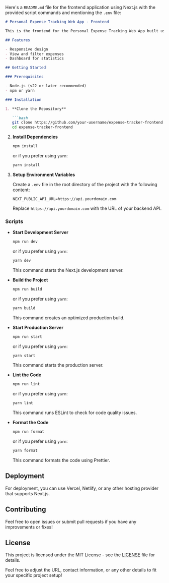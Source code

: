 Here's a `README.md` file for the frontend application using Next.js with the provided script commands and mentioning the `.env` file:

```markdown
# Personal Expense Tracking Web App - Frontend

This is the frontend for the Personal Expense Tracking Web App built using Next.js.

## Features

- Responsive design
- View and filter expenses
- Dashboard for statistics

## Getting Started

### Prerequisites

- Node.js (v22 or later recommended)
- npm or yarn

### Installation

1. **Clone the Repository**

   ```bash
   git clone https://github.com/your-username/expense-tracker-frontend.git
   cd expense-tracker-frontend
   ```

2. **Install Dependencies**

   ```bash
   npm install
   ```

   or if you prefer using `yarn`:

   ```bash
   yarn install
   ```

3. **Setup Environment Variables**

   Create a `.env` file in the root directory of the project with the following content:

   ```env
   NEXT_PUBLIC_API_URL=https://api.yourdomain.com
   ```

   Replace `https://api.yourdomain.com` with the URL of your backend API.

### Scripts

- **Start Development Server**

  ```bash
  npm run dev
  ```

  or if you prefer using `yarn`:

  ```bash
  yarn dev
  ```

  This command starts the Next.js development server.

- **Build the Project**

  ```bash
  npm run build
  ```

  or if you prefer using `yarn`:

  ```bash
  yarn build
  ```

  This command creates an optimized production build.

- **Start Production Server**

  ```bash
  npm run start
  ```

  or if you prefer using `yarn`:

  ```bash
  yarn start
  ```

  This command starts the production server.

- **Lint the Code**

  ```bash
  npm run lint
  ```

  or if you prefer using `yarn`:

  ```bash
  yarn lint
  ```

  This command runs ESLint to check for code quality issues.

- **Format the Code**

  ```bash
  npm run format
  ```

  or if you prefer using `yarn`:

  ```bash
  yarn format
  ```

  This command formats the code using Prettier.

## Deployment

For deployment, you can use Vercel, Netlify, or any other hosting provider that supports Next.js.

## Contributing

Feel free to open issues or submit pull requests if you have any improvements or fixes!

## License

This project is licensed under the MIT License - see the [LICENSE](LICENSE) file for details.

Feel free to adjust the URL, contact information, or any other details to fit your specific project setup!
